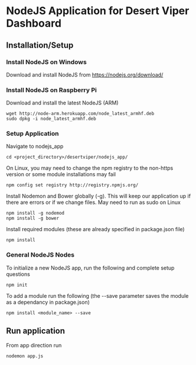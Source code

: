 # NodeJS Application for Desert Viper Dashboard

## Installation/Setup 

### Install NodeJS on Windows
Download and install NodeJS from https://nodejs.org/download/

### Install NodeJS on Raspberry Pi
Download and install the latest NodeJS (ARM)
```
wget http://node-arm.herokuapp.com/node_latest_armhf.deb
sudo dpkg -i node_latest_armhf.deb
```

### Setup Application
Navigate to nodejs_app
```
cd <project_directory>/desertviper/nodejs_app/
```
On Linux, you may need to change the npm registry to the non-https version or some module installations may fail
```
npm config set registry http://registry.npmjs.org/
```
Install Nodemon and Bower globally (-g).  This will keep our application up if there are errors or if we change files. May need to run as sudo on Linux
```
npm install -g nodemod
npm install -g bower
```
Install required modules (these are already specified in package.json file)
```
npm install
```

### General NodeJS Nodes
To initialize a new NodeJS app, run the following and complete setup questions
```
npm init
```
To add a module run the following (the --save parameter saves the module as a dependancy in package.json)
```
npm install <module_name> --save
```

## Run application
From app direction run
```
nodemon app.js
```
